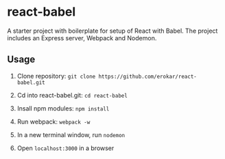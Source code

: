 # react-babel
A starter project with boilerplate for setup of React with Babel. The project includes an Express 
server, Webpack and Nodemon. 

## Usage
1. Clone repository: `git clone https://github.com/erokar/react-babel.git`

2. Cd into react-babel.git: `cd react-babel`

3. Insall npm modules: `npm install`

4. Run webpack: `webpack -w`

5. In a new terminal window, run `nodemon`

6. Open `localhost:3000` in a browser


